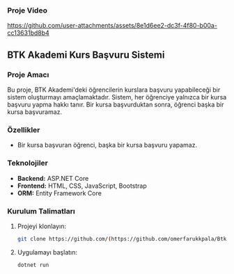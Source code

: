 ### Proje Video
https://github.com/user-attachments/assets/8e1d6ee2-dc3f-4f80-b00a-cc13631bd8b4

## BTK Akademi Kurs Başvuru Sistemi
 
### Proje Amacı
Bu proje, BTK Akademi'deki öğrencilerin kurslara başvuru yapabileceği bir sistem oluşturmayı amaçlamaktadır. Sistem, her öğrenciye yalnızca bir kursa başvuru yapma hakkı tanır. Bir kursa başvurduktan sonra, öğrenci başka bir kursa başvuramaz.


### Özellikler
- Bir kursa başvuran öğrenci, başka bir kursa başvuru yapamaz.

### Teknolojiler
- **Backend:** ASP.NET Core
- **Frontend:** HTML, CSS, JavaScript, Bootstrap
- **ORM:** Entity Framework Core

### Kurulum Talimatları
1. Projeyi klonlayın:
   ```bash
   git clone https://github.com/(https://github.com/omerfarukkpala/BtkAkademiRegisterForm/)
   ```
2. Uygulamayı başlatın:
   ```bash
   dotnet run
   ```
